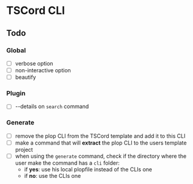 # TSCord CLI

## Todo

### Global
- [ ] verbose option
- [ ] non-interactive option
- [ ] beautify

### Plugin
- [ ] --details on `search` command

### Generate
- [ ] remove the plop CLI from the TSCord template and add it to this CLI
- [ ] make a command that will **extract** the plop CLI to the users template project
- [ ] when using the `generate` command, check if the directory where the user make the command has a `cli` folder:
    - if **yes**: use his local plopfile instead of the CLIs one
    - if **no**: use the CLIs one